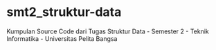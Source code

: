 # smt2_struktur-data
Kumpulan Source Code dari Tugas Struktur Data - Semester 2 - Teknik Informatika - Universitas Pelita Bangsa
